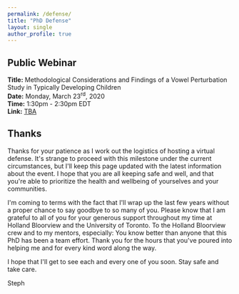 ```yaml
---
permalink: /defense/
title: "PhD Defense"
layout: single
author_profile: true
---
```


## Public Webinar
**Title:** Methodological Considerations and Findings of a Vowel Perturbation Study in Typically Developing Children
<br>
**Date:** Monday, March 23<sup>rd</sup>, 2020
<br>
**Time:** 1:30pm - 2:30pm EDT
<br>
**Link:** [TBA](http://stephaniecheung.ca/defense)

## Thanks
Thanks for your patience as I work out the logistics of hosting a virtual defense. It's strange to proceed with this milestone under the current circumstances, but I'll keep this page updated with the latest information about the event. I hope that you are all keeping safe and well, and that you're able to prioritize the health and wellbeing of yourselves and your communities.

I'm coming to terms with the fact that I'll wrap up the last few years without a proper chance to say goodbye to so many of you. Please know that I am grateful to all of you for your generous support throughout my time at Holland Bloorview and the University of Toronto. To the Holland Bloorview crew and to my mentors, especially: You know better than anyone that this PhD has been a team effort. Thank you for the hours that you've poured into helping me and for every kind word along the way.

I hope that I'll get to see each and every one of you soon. Stay safe and take care.

Steph
